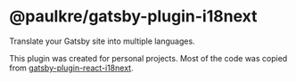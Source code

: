 # @paulkre/gatsby-plugin-i18next

Translate your Gatsby site into multiple languages.

This plugin was created for personal projects. Most of the code was copied from [gatsby-plugin-react-i18next](https://github.com/microapps/gatsby-plugin-react-i18next).
